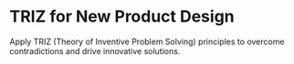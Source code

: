 # TRIZ for New Product Design

Apply TRIZ (Theory of Inventive Problem Solving) principles to overcome contradictions and drive innovative solutions.